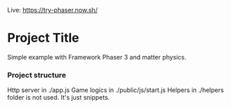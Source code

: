 Live: https://try-phaser.now.sh/

# Project Title

Simple example with Framework Phaser 3 and matter physics.

### Project structure

Http server in ./app.js
Game logics in ./public/js/start.js
Helpers in ./helpers folder is not used. It's just snippets.
